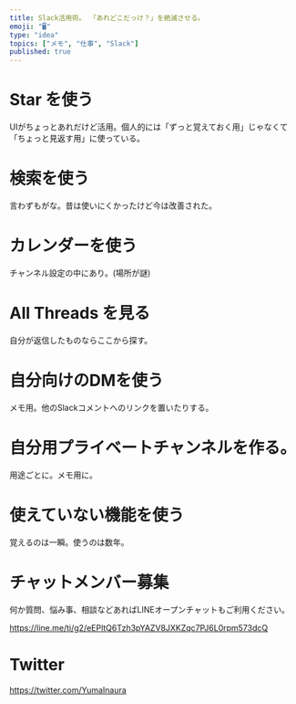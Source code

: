 ```yaml
---
title: Slack活用術。 「あれどこだっけ？」を絶滅させる。
emoji: "🖥"
type: "idea"
topics: ["メモ", "仕事", "Slack"]
published: true
---
```


# Star を使う

UIがちょっとあれだけど活用。個人的には「ずっと覚えておく用」じゃなくて「ちょっと見返す用」に使っている。

# 検索を使う

言わずもがな。昔は使いにくかったけど今は改善された。

# カレンダーを使う

チャンネル設定の中にあり。(場所が謎)

# All Threads を見る

自分が返信したものならここから探す。

# 自分向けのDMを使う

メモ用。他のSlackコメントへのリンクを置いたりする。

# 自分用プライベートチャンネルを作る。

用途ごとに。メモ用に。

# 使えていない機能を使う

覚えるのは一瞬。使うのは数年。








<!-- Update From Qiita API -->

# チャットメンバー募集


何か質問、悩み事、相談などあればLINEオープンチャットもご利用ください。

https://line.me/ti/g2/eEPltQ6Tzh3pYAZV8JXKZqc7PJ6L0rpm573dcQ





# Twitter


https://twitter.com/YumaInaura


<!-- Update From Qiita API -->


